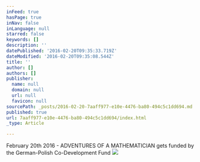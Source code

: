 ```yaml
---
inFeed: true
hasPage: true
inNav: false
inLanguage: null
starred: false
keywords: []
description: ''
datePublished: '2016-02-20T09:35:33.719Z'
dateModified: '2016-02-20T09:35:08.544Z'
title: ''
author: []
authors: []
publisher:
  name: null
  domain: null
  url: null
  favicon: null
sourcePath: _posts/2016-02-20-7aaff977-e10e-4476-ba80-494c5c1dd694.md
published: true
url: 7aaff977-e10e-4476-ba80-494c5c1dd694/index.html
_type: Article

---
```

February 20th 2016 - ADVENTURES OF A MATHEMATICIAN gets funded by the German-Polish Co-Development Fund
![](https://the-grid-user-content.s3-us-west-2.amazonaws.com/b9c0445e-1e64-4e7c-92fc-981fd30ed2fc.jpg)